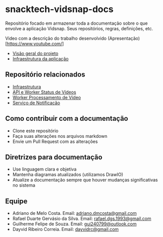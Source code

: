 # snacktech-vidsnap-docs
Repositório focado em armazenar toda a documentação sobre o que envolve a aplicação Vidsnap. Seus repositórios, regras, definições, etc.

Video com a descrição do trabalho desenvolvido
(Apresentação)[https://www.youtube.com/]

- [Visão geral do projeto](docs/arquitetura/visao-geral.md)
- [Infraestrutura da aplicação](docs/arquitetura/infra.md)

## Repositório relacionados

- [Infraestrutura](https://github.com/SnackTechTeam/snapvid-infra)
- [API e Worker Status de Vídeos](https://github.com/SnackTechTeam/snacktech-vidsnap-api)
- [Worker Processamento de Vídeo](https://github.com/SnackTechTeam/snacktech-vidsnap-worker-video)
- [Serviço de Notificação](https://github.com/SnackTechTeam/snacktech-vidsnap-lambda-notification)

## Como contribuir com a documentação

- Clone este repositório
- Faça suas alterações nos arquivos markdown
- Envie um Pull Request com as alterações

## Diretrizes para documentação

- Use linguagem clara e objetiva
- Mantenha diagramas atualizados (utilizamos DrawIO)
- Atualize a documentação sempre que houver mudanças significativas no sistema

## Equipe
* Adriano de Melo Costa. Email: adriano.dmcosta@gmail.com
* Rafael Duarte Gervásio da Silva. Email: rafael.dgs.1993@gmail.com
* Guilherme Felipe de Souza. Email: gui240799@outlook.com
* Dayvid Ribeiro Correia. Email: dayvidrc@gmail.com